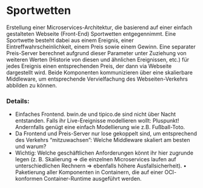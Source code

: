# Sportwetten

Erstellung einer Microservices-Architektur, die basierend auf einer einfach
gestalteten Webseite (Front-End) Sportwetten entgegennimmt. Eine
Sportwette besteht dabei aus einem Ereignis, einer Eintreffwahrscheinlichkeit,
einem Preis sowie einem Gewinn. Eine separater Preis-Server berechnet
aufgrund dieser Parameter unter Zuziehung von weiteren Werten (Historie von
diesen und ähnlichen Ereignissen, etc.) für jedes Ereignis einen
entsprechenden Preis, der dann via Webseite dargestellt wird. Beide
Komponenten kommunizieren über eine skalierbare Middleware, um
entsprechende Vervielfachung des Webseiten-Verkehrs abbilden zu können.


### Details:
 - Einfaches Frontend. bwin.de und tipico.de sind nicht über Nacht
entstanden. Falls ihr Live-Ereignisse modellieren wollt: Pluspunkt!
Andernfalls genügt eine einfach Modellierung wie z.B. Fußball-Toto.
 - Da Frontend und Preis-Server nur lose gekoppelt sind, um entsprechend
des Verkehrs “mitzuwachsen”: Welche Middleware skaliert am besten
und warum?
 - Wichtig: Welche geschäftlichen Anforderungen könnt ihr hier zugrunde
legen (z. B. Skalierung => die einzelnen Microservices laufen auf
unterschiedlichen Rechnern => ebenfalls höhere Ausfallsicherheit).
• Paketierung aller Komponenten in Containern, die auf einer OCI-
konformen Container-Runtime ausgeführt werden.
